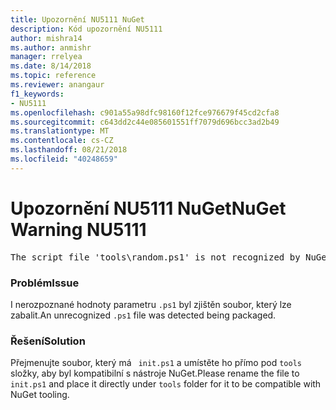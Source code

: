 ```yaml
---
title: Upozornění NU5111 NuGet
description: Kód upozornění NU5111
author: mishra14
ms.author: anmishr
manager: rrelyea
ms.date: 8/14/2018
ms.topic: reference
ms.reviewer: anangaur
f1_keywords:
- NU5111
ms.openlocfilehash: c901a55a98dfc98160f12fce976679f45cd2cfa8
ms.sourcegitcommit: c643dd2c44e085601551ff7079d696bcc3ad2b49
ms.translationtype: MT
ms.contentlocale: cs-CZ
ms.lasthandoff: 08/21/2018
ms.locfileid: "40248659"
---
```

# <a name="nuget-warning-nu5111"></a><span data-ttu-id="59f83-103">Upozornění NU5111 NuGet</span><span class="sxs-lookup"><span data-stu-id="59f83-103">NuGet Warning NU5111</span></span>
<pre>The script file 'tools\random.ps1' is not recognized by NuGet and hence will not be executed during installation of this package. Rename it to install.ps1, uninstall.ps1 or init.ps1 and place it directly under 'tools'.</pre>

### <a name="issue"></a><span data-ttu-id="59f83-104">Problém</span><span class="sxs-lookup"><span data-stu-id="59f83-104">Issue</span></span>

<span data-ttu-id="59f83-105">I nerozpoznané hodnoty parametru `.ps1` byl zjištěn soubor, který lze zabalit.</span><span class="sxs-lookup"><span data-stu-id="59f83-105">An unrecognized `.ps1` file was detected being packaged.</span></span>


### <a name="solution"></a><span data-ttu-id="59f83-106">Řešení</span><span class="sxs-lookup"><span data-stu-id="59f83-106">Solution</span></span>

<span data-ttu-id="59f83-107">Přejmenujte soubor, který má ` init.ps1` a umístěte ho přímo pod `tools` složky, aby byl kompatibilní s nástroje NuGet.</span><span class="sxs-lookup"><span data-stu-id="59f83-107">Please rename the file to ` init.ps1` and place it directly under `tools` folder for it to be compatible with NuGet tooling.</span></span>

